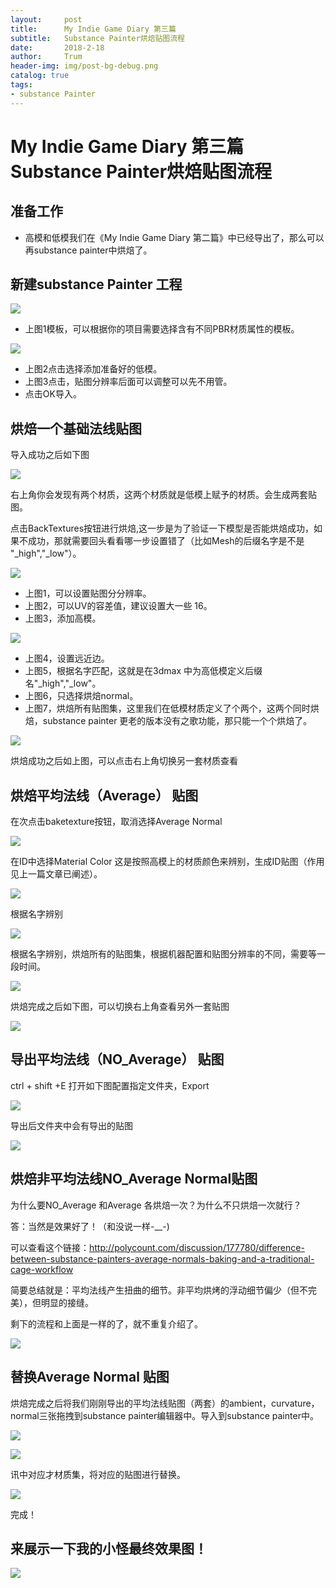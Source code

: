 ```yaml
---
layout:     post
title:      My Indie Game Diary 第三篇
subtitle:   Substance Painter烘焙贴图流程
date:       2018-2-18
author:     Trum
header-img: img/post-bg-debug.png
catalog: true
tags:
- substance Painter
---
```


# My Indie Game Diary 第三篇 Substance Painter烘焙贴图流程
## 准备工作
- 高模和低模我们在《My Indie Game Diary 第二篇》中已经导出了，那么可以再substance painter中烘焙了。
## 新建substance Painter 工程

![](http://mingchuan.wang/img/MyIndieGameDiary_3/3.png)

- 上图1模板，可以根据你的项目需要选择含有不同PBR材质属性的模板。

![](http://mingchuan.wang/img/MyIndieGameDiary_3/2.png)

- 上图2点击选择添加准备好的低模。
- 上图3点击，贴图分辨率后面可以调整可以先不用管。
- 点击OK导入。

## 烘焙一个基础法线贴图
导入成功之后如下图

![](http://mingchuan.wang/img/MyIndieGameDiary_3/4.png)

右上角你会发现有两个材质，这两个材质就是低模上赋予的材质。会生成两套贴图。

点击BackTextures按钮进行烘焙,这一步是为了验证一下模型是否能烘焙成功，如果不成功，那就需要回头看看哪一步设置错了（比如Mesh的后缀名字是不是 "_high","_low"）。

![](http://mingchuan.wang/img/MyIndieGameDiary_3/6.png)

- 上图1，可以设置贴图分分辨率。
- 上图2，可以UV的容差值，建议设置大一些 16。
- 上图3，添加高模。

![](http://mingchuan.wang/img/MyIndieGameDiary_3/5.png)

- 上图4，设置远近边。
- 上图5，根据名字匹配，这就是在3dmax 中为高低模定义后缀名"_high","_low"。
- 上图6，只选择烘焙normal。
- 上图7，烘焙所有贴图集，这里我们在低模材质定义了个两个，这两个同时烘焙，substance painter 更老的版本没有之歌功能，那只能一个个烘焙了。

![](http://mingchuan.wang/img/MyIndieGameDiary_3/7.png)

烘焙成功之后如上图，可以点击右上角切换另一套材质查看

## 烘焙平均法线（Average） 贴图

在次点击baketexture按钮，取消选择Average Normal

![](http://mingchuan.wang/img/MyIndieGameDiary_3/15.png)

在ID中选择Material Color 这是按照高模上的材质颜色来辨别，生成ID贴图（作用见上一篇文章已阐述）。

![](http://mingchuan.wang/img/MyIndieGameDiary_3/9.png)

根据名字辨别

![](http://mingchuan.wang/img/MyIndieGameDiary_3/10.png)

根据名字辨别，烘焙所有的贴图集，根据机器配置和贴图分辨率的不同，需要等一段时间。

![](http://mingchuan.wang/img/MyIndieGameDiary_3/11.png)

烘焙完成之后如下图，可以切换右上角查看另外一套贴图

![](http://mingchuan.wang/img/MyIndieGameDiary_3/12.png)

## 导出平均法线（NO_Average） 贴图

ctrl + shift +E 打开如下图配置指定文件夹，Export

![](http://mingchuan.wang/img/MyIndieGameDiary_3/13.png)

导出后文件夹中会有导出的贴图

![](http://mingchuan.wang/img/MyIndieGameDiary_3/14.png)

## 烘焙非平均法线NO_Average Normal贴图

为什么要NO_Average 和Average 各烘焙一次？为什么不只烘焙一次就行？

答：当然是效果好了！（和没说一样-__-)

可以查看这个链接：http://polycount.com/discussion/177780/difference-between-substance-painters-average-normals-baking-and-a-traditional-cage-workflow

简要总结就是：平均法线产生扭曲的细节。非平均烘烤的浮动细节偏少（但不完美），但明显的接缝。

剩下的流程和上面是一样的了，就不重复介绍了。

![](http://mingchuan.wang/img/MyIndieGameDiary_3/8.png)

## 替换Average Normal 贴图

烘焙完成之后将我们刚刚导出的平均法线贴图（两套）的ambient，curvature，normal三张拖拽到substance painter编辑器中。导入到substance painter中。

![](http://mingchuan.wang/img/MyIndieGameDiary_3/16.png)

![](http://mingchuan.wang/img/MyIndieGameDiary_3/17.png)

讯中对应才材质集，将对应的贴图进行替换。

![](http://mingchuan.wang/img/MyIndieGameDiary_3/18.png)

完成！

## 来展示一下我的小怪最终效果图！

![](http://mingchuan.wang/img/MyIndieGameDiary_3/19.png)


